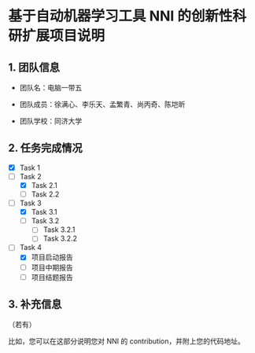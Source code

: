 # 基于自动机器学习工具 NNI 的创新性科研扩展项目说明

## 1. 团队信息

+ 团队名：电脑一带五

+ 团队成员：徐满心、李乐天、孟繁青、尚丙奇、陈垲昕

+ 团队学校：同济大学


## 2. 任务完成情况

- [x] Task 1
- [ ] Task 2
  - [x] Task 2.1
  - [ ] Task 2.2
- [ ] Task 3
  - [x] Task 3.1
  - [ ] Task 3.2
    - [ ] Task 3.2.1
    - [ ] Task 3.2.2
- [ ] Task 4
  + [x] 项目启动报告
  + [ ] 项目中期报告
  + [ ] 项目结题报告

## 3. 补充信息

（若有）

比如，您可以在这部分说明您对 NNI 的 contribution，并附上您的代码地址。
